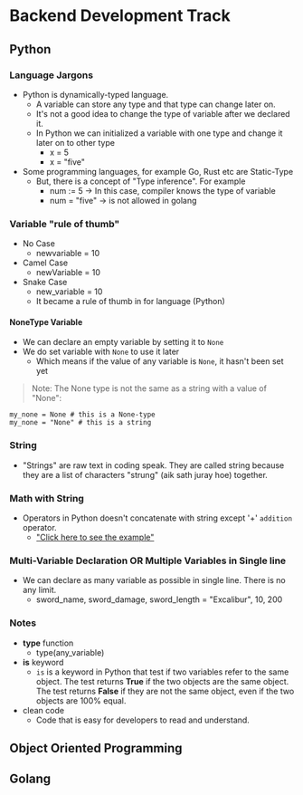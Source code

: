 # Backend Development Track

## Python

### Language Jargons

- Python is dynamically-typed language.
  - A variable can store any type and that type can change later on.
  - It's not a good idea to change the type of variable after we declared it.
  - In Python we can initialized a variable with one type and change it later on to other type
    - x = 5
    - x = "five"
- Some programming languages, for example Go, Rust etc are Static-Type
  - But, there is a concept of "Type inference". For example
    - num := 5 -> In this case, compiler knows the type of variable
    - num = "five" -> is not allowed in golang

### Variable "rule of thumb"

- No Case
  - newvariable = 10
- Camel Case
  - newVariable = 10
- Snake Case
  - new_variable = 10
  - It became a rule of thumb in for language (Python)

#### NoneType Variable

- We can declare an empty variable by setting it to `None`
- We do set variable with `None` to use it later
  - Which means if the value of any variable is `None`, it hasn't been set yet

>Note: The None type is not the same as a string with a value of "None":

```
my_none = None # this is a None-type
my_none = "None" # this is a string
```

### String

- "Strings" are raw text in coding speak. They are called string because they are a list of characters "strung" (aik sath juray hoe) together.

### Math with String

- Operators in Python doesn't concatenate with string except '+' `addition` operator.
  - ["Click here to see the example"](./Python/may2023/math-str-concatenate.py)

### Multi-Variable Declaration OR Multiple Variables in Single line

- We can declare as many variable as possible in single line. There is no any limit.
  - sword_name, sword_damage, sword_length = "Excalibur", 10, 200

### Notes

- **type** function
  - type(any_variable)
- **is** keyword
  - `is` is a keyword in Python that test if two variables refer to the same object. The test returns **True** if the two objects are the same object. The test returns **False** if they are not the same object, even if the two objects are 100% equal.
- clean code
  - Code that is easy for developers to read and understand.

## Object Oriented Programming

## Golang
